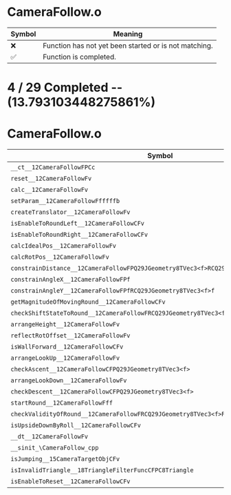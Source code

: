 # CameraFollow.o
| Symbol | Meaning 
| ------------- | ------------- 
| :x: | Function has not yet been started or is not matching. 
| :white_check_mark: | Function is completed. 


# 4 / 29 Completed -- (13.793103448275861%)
# CameraFollow.o
| Symbol | Decompiled? |
| ------------- | ------------- |
| `__ct__12CameraFollowFPCc` | :white_check_mark: |
| `reset__12CameraFollowFv` | :x: |
| `calc__12CameraFollowFv` | :x: |
| `setParam__12CameraFollowFfffffb` | :x: |
| `createTranslator__12CameraFollowFv` | :white_check_mark: |
| `isEnableToRoundLeft__12CameraFollowCFv` | :x: |
| `isEnableToRoundRight__12CameraFollowCFv` | :x: |
| `calcIdealPos__12CameraFollowFv` | :x: |
| `calcRotPos__12CameraFollowFv` | :x: |
| `constrainDistance__12CameraFollowFPQ29JGeometry8TVec3<f>RCQ29JGeometry8TVec3<f>` | :x: |
| `constrainAngleX__12CameraFollowFPf` | :x: |
| `constrainAngleY__12CameraFollowFPfRCQ29JGeometry8TVec3<f>f` | :x: |
| `getMagnitudeOfMovingRound__12CameraFollowCFv` | :x: |
| `checkShiftStateToRound__12CameraFollowFRCQ29JGeometry8TVec3<f>RCQ29JGeometry8TVec3<f>` | :x: |
| `arrangeHeight__12CameraFollowFv` | :x: |
| `reflectRotOffset__12CameraFollowFv` | :x: |
| `isWallForward__12CameraFollowCFv` | :x: |
| `arrangeLookUp__12CameraFollowFv` | :x: |
| `checkAscent__12CameraFollowCFPQ29JGeometry8TVec3<f>` | :x: |
| `arrangeLookDown__12CameraFollowFv` | :x: |
| `checkDescent__12CameraFollowCFPQ29JGeometry8TVec3<f>` | :x: |
| `startRound__12CameraFollowFff` | :x: |
| `checkValidityOfRound__12CameraFollowFRCQ29JGeometry8TVec3<f>RCQ29JGeometry8TVec3<f>` | :x: |
| `isUpsideDownByRoll__12CameraFollowCFv` | :x: |
| `__dt__12CameraFollowFv` | :white_check_mark: |
| `__sinit_\CameraFollow_cpp` | :x: |
| `isJumping__15CameraTargetObjCFv` | :white_check_mark: |
| `isInvalidTriangle__18TriangleFilterFuncCFPC8Triangle` | :x: |
| `isEnableToReset__12CameraFollowCFv` | :x: |
